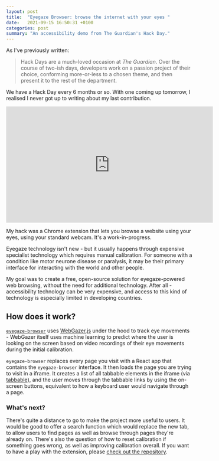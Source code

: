 ```yaml
---
layout: post
title:  "Eyegaze Browser: browse the internet with your eyes "
date:   2021-09-15 16:50:31 +0100
categories: post
summary: "An accessibility demo from The Guardian's Hack Day."
---
```


As I've previously written:

 > Hack Days are a much-loved occasion at *The Guardian*. Over the course of two-ish days, developers work on a passion project of their choice, conforming more-or-less to a chosen theme, and then present it to the rest of the department.

We have a Hack Day every 6 months or so. With one coming up tomorrow, I realised I never got up to writing about my last contribution.

<iframe width="560" height="315" src="https://www.youtube.com/embed/qzSiotk2jVY" title="YouTube video player" frameborder="0" allow="accelerometer; autoplay; clipboard-write; encrypted-media; gyroscope; picture-in-picture" allowfullscreen></iframe>

My hack was a Chrome extension that lets you browse a website using your eyes, using your standard webcam. It's a work-in-progress.

Eyegaze technology isn't new - but it usually happens through expensive specialist technology which requires manual calibration. For someone with a condition like motor neurone disease or paralysis, it may be their primary interface for interacting with the world and other people. 

My goal was to create a free, open-source solution for eyegaze-powered web browsing, without the need for additional technology. After all - accessibility technology can be very expensive, and access to this kind of technology is especially limited in developing countries.

## How does it work?

[`eyegaze-browser`](https://github.com/rhystmills/eyegaze-browser) uses [WebGazer.js](https://webgazer.cs.brown.edu/) under the hood to track eye movements - WebGazer itself uses machine learning to predict where the user is looking on the screen based on video recordings of their eye movements during the initial calibration.

`eyegaze-browser` replaces every page you visit with a React app that contains the `eyegaze-browser` interface. It then loads the page you are trying to visit in a iframe. It creates a list of all tabbable elements in the iframe (via [tabbable](https://github.com/focus-trap/tabbable)), and the user moves through the tabbable links by using the on-screen buttons, equivalent to how a keyboard user would navigate through a page.

### What's next?

There's quite a distance to go to make the project more useful to users. It would be good to offer a search function which would replace the new tab, to allow users to find pages as well as browse through pages they're already on. There's also the question of how to reset calibration if something goes wrong, as well as improving calibration overall. If you want to have a play with the extension, please [check out the repository](https://github.com/rhystmills/eyegaze-browser).
